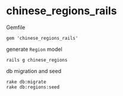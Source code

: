 # chinese_regions_rails

Gemfile

```
gem 'chinese_regions_rails'
```

generate `Region` model

```
rails g chinese_regions
```

db migration and seed

```
rake db:migrate
rake db:regions:seed
```
